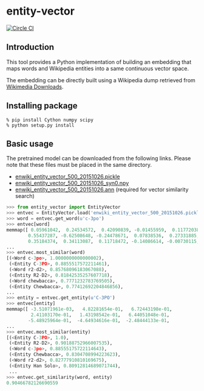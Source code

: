 # entity-vector

[![Circle CI](https://circleci.com/gh/studio-ousia/entity-vector.svg?style=svg&circle-token=2dd1ef26ef53e7044eeb2946d81c2cfc671e5937)](https://circleci.com/gh/studio-ousia/entity-vector)

## Introduction

This tool provides a Python implementation of building an embedding that maps words and Wikipedia entities into a same continuous vector space.

The embedding can be directly built using a Wikipedia dump retrieved from [Wikimedia Downloads](http://dumps.wikimedia.org/).

## Installing package

```
% pip install Cython numpy scipy
% python setup.py install
```

## Basic usage

The pretrained model can be downloaded from the following links.
Please note that these files must be placed in the same directory.

* [enwiki_entity_vector_500_20151026.pickle](http://entity-vector.s3.amazonaws.com/pub/enwiki_entity_vector_500_20151026.pickle)
* [enwiki_entity_vector_500_20151026_syn0.npy](http://entity-vector.s3.amazonaws.com/pub/enwiki_entity_vector_500_20151026_syn0.npy)
* [enwiki_entity_vector_500_20151026.ann](http://entity-vector.s3.amazonaws.com/pub/enwiki_entity_vector_500_20151026.ann) (required for vector similarity search)


```python
>>> from entity_vector import EntityVector
>>> entvec = EntityVector.load('enwiki_entity_vector_500_20151026.pickle')
>>> word = entvec.get_word(u'c-3po')
>>> entvec[word]
memmap([ 0.05961042,  0.24534572,  0.42090839, -0.01455959,  0.11772038,
        0.55437287, -0.62508648, -0.24478671,  0.07838536,  0.27331885,
        0.35184374,  0.34113087,  0.11718472, -0.14086614, -0.00730115,
...
>>> entvec.most_similar(word)
[(<Word c-3po>, 1.0000000000000002),
 (<Entity C-3PO>, 0.8855517572211461),
 (<Word r2-d2>, 0.85768096183067088),
 (<Entity R2-D2>, 0.81842535257607718),
 (<Word chewbacca>, 0.7771232783769505),
 (<Entity Chewbacca>, 0.77412692204846856),
...
>>> entity = entvec.get_entity(u'C-3PO')
>>> entvec[entity]
memmap([ -3.51071961e-03,   4.82281654e-01,   6.72443198e-01,
         2.41103170e-01,   1.43198542e-01,   6.44051048e-01,
        -5.48925964e-01,  -4.64934616e-01,  -2.48444133e-01,
...
>>> entvec.most_similar(entity)
[(<Entity C-3PO>, 1.0),
 (<Entity R2-D2>, 0.90188752966007535),
 (<Word c-3po>, 0.88555175722114643),
 (<Entity Chewbacca>, 0.8304708994223623),
 (<Word r2-d2>, 0.82777910810169675),
 (<Entity Han Solo>, 0.80912814689071744),
 ...
>>> entvec.get_similarity(word, entity)
0.90466782126690559
```
